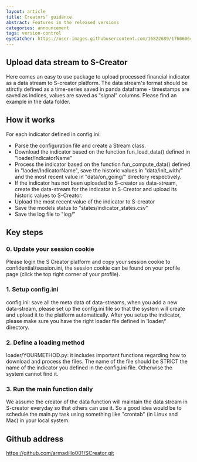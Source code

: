 ```yaml
---
layout: article
title: Creators' guidance
abstract: Features in the released versions
categories: announcement
tags: version-control
eyeCatcher: https://user-images.githubusercontent.com/16822689/176060649-90ea7391-6e84-43ea-8012-254d64bf0d99.png
---
```


## Upload data stream to S-Creator ##

Here comes an easy to use package to upload processed financial indicator as a data stream to S-creator platform. 
The data stream's format should be stirctly defined as a time-series saved in panda dataframe - timestamps are saved as indices,
values are saved as "signal" columns. Please find an example in the data folder. 

## How it works ###
For each indicator defined in config.ini:
* Parse the configuration file and create a Stream class.
* Download the indicator based on the function fun_load_data() defined in "loader/IndicatorName"
* Process the indicator based on the function fun_compute_data() defined in "laoder/IndicatorName", save the historic values in "data/init_with/" and the most recent value in "data/on_going/" directory respectively.
* If the indicator has not been uploaded to S-creator as data-stream, create the data-stream for the indicator in S-Creator and upload its historic values to S-Creator.
* Upload the most recent value of the indicator to S-creator
* Save the models status to "states/indicator_states.csv"
* Save the log file to "log/"


## Key steps ###
### 0. Update your session cookie ####
Please login the S Creator platform and copy your session cookie to confidential/session.ini, the session cookie can be found on your profile page (click the top right corner of your profile).

### 1. Setup config.ini ####

config.ini: save all the meta data of data-streams, when you add a new data-stream, please set up the config.ini file
so that the system will create and upload it to the platform automatically. After you setup the indicator, please make
sure you have the right loader file defined in 'loader/' directory. 

### 2. Define a loading method ####

loader/YOURMETHOD.py: it includes important functions regarding how to download and process the files. The name of the
file should be STRICT the name of the indicator you defined in the config.ini file. Otherwise the system cannot find it.

### 3. Run the main function daily ####

We assume the creator of the data function will maintain the data stream in S-creator everyday so that others can use it. So a good idea
would be to schedule the main.py task using something like "crontab" (in Linux and Mac) in your local system.  

## Github address

https://github.com/armadillo001/SCreator.git